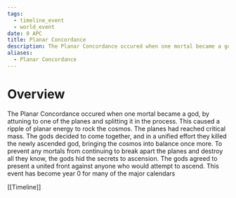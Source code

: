 ```yaml
---
tags:
  - timeline_event
  - world_event
date: 0 APC
title: Planar Concordance
description: The Planar Concordance occured when one mortal became a god, by attuning to one of the planes and splitting it in the process. This caused a ripple of planar energy to rock the cosmos. The planes had reached critical mass. The gods decided to come together, and in a unified effort they killed the newly ascended god, bringing the cosmos into balance once more. To prevent any mortals from continuing to break apart the planes and destroy all they know, the gods hid the secrets to ascension. The gods agreed to present a united front against anyone who would attempt to ascend. This event has become year 0 for many of the major calendars
aliases:
  - Planar Concordance
---
```

# Overview
The Planar Concordance occured when one mortal became a god, by attuning to one of the planes and splitting it in the process. This caused a ripple of planar energy to rock the cosmos. The planes had reached critical mass. The gods decided to come together, and in a unified effort they killed the newly ascended god, bringing the cosmos into balance once more. To prevent any mortals from continuing to break apart the planes and destroy all they know, the gods hid the secrets to ascension. The gods agreed to present a united front against anyone who would attempt to ascend. This event has become year 0 for many of the major calendars

[[Timeline]]